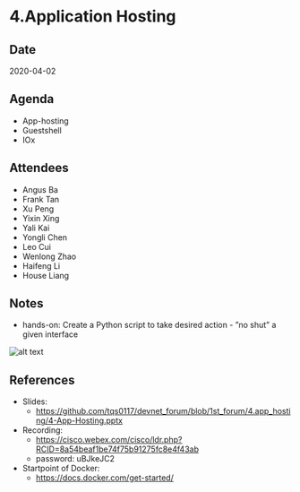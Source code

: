 # 4.Application Hosting

## Date
2020-04-02

## Agenda
* App-hosting
* Guestshell
* IOx

## Attendees
* Angus Ba
* Frank Tan
* Xu Peng
* Yixin Xing
* Yali Kai
* Yongli Chen
* Leo Cui
* Wenlong Zhao
* Haifeng Li
* House Liang

## Notes
* hands-on: Create a Python script to take desired action - ”no shut” a given interface

![alt text](https://github.com/tqs0117/devnet_forum/blob/1st_forum/4.app_hosting/docker_arch.png "sample")

## References
* Slides:
    * https://github.com/tqs0117/devnet_forum/blob/1st_forum/4.app_hosting/4-App-Hosting.pptx
* Recording:
    * https://cisco.webex.com/cisco/ldr.php?RCID=8a54beaf1be74f75b91275fc8e4f43ab
    * password: uBJkeJC2
* Startpoint of Docker:
    * https://docs.docker.com/get-started/



